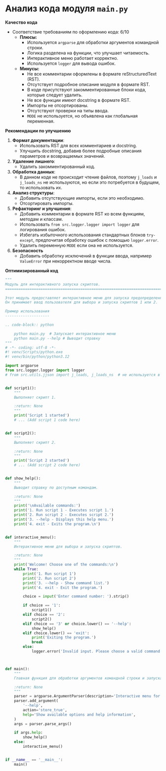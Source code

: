 # Анализ кода модуля `main.py`

**Качество кода**

-   Соответствие требованиям по оформлению кода: 6/10
    -   **Плюсы:**
        -   Используется `argparse` для обработки аргументов командной строки.
        -   Логика разделена на функции, что улучшает читаемость.
        -   Интерактивное меню работает корректно.
        -   Используется `logger` для вывода ошибок.
    -   **Минусы:**
        -   Не все комментарии оформлены в формате reStructuredText (RST).
        -   Отсутствует подробное описание модуля в формате RST.
        -   В коде присутствуют закомментированные блоки кода, которые следует удалить.
        -   Не все функции имеют docstring в формате RST.
        -   Импорты не отсортированы.
        -   Отсутствуют проверки на типы ввода.
        -   `MODE` не используется, но объявлена как глобальная переменная.

**Рекомендации по улучшению**

1.  **Формат документации**:
    -   Использовать RST для всех комментариев и docstring.
    -   Улучшить docstring, добавив более подробные описания параметров и возвращаемых значений.
2.  **Удаление лишнего**:
    -   Удалить закомментированный код.
3.  **Обработка данных**:
    -   В данном коде не происходит чтение файлов, поэтому `j_loads` и `j_loads_ns` не используются, но если это потребуется в будущем, то использовать их.
4.  **Анализ структуры**:
    -   Добавить отсутствующие импорты, если это необходимо.
    -   Отсортировать импорты.
5.  **Рефакторинг и улучшения**:
    -   Добавить комментарии в формате RST ко всем функциям, методам и классам.
    -   Использовать `from src.logger.logger import logger` для логирования ошибок.
    -   Избегать избыточного использования стандартных блоков `try-except`, предпочитая обработку ошибок с помощью `logger.error`.
    -   Удалить переменную `MODE` если она не используется.
6.  **Безопасность**
     - Добавить обработку исключений в функции ввода, например `ValueError` при некорректном вводе числа.

**Оптимизированный код**

```python
"""
Модуль для интерактивного запуска скриптов.
=========================================================================================

Этот модуль предоставляет интерактивное меню для запуска предопределенных скриптов.
Он принимает ввод пользователя для выбора и запуска скриптов 1 или 2.

Пример использования
--------------------

.. code-block:: python

    python main.py  # Запускает интерактивное меню
    python main.py --help # Выводит справку
"""
# -*- coding: utf-8 -*-
#! venv/Scripts/python.exe
#! venv/bin/python/python3.12

import argparse
from src.logger.logger import logger
# from src.utils.jjson import j_loads, j_loads_ns  # не используется в данном коде, но может потребоваться в будущем


def script1():
    """
    Выполняет скрипт 1.

    :return: None
    """
    print('Script 1 started')
    # ... (Add script 1 code here)


def script2():
    """
    Выполняет скрипт 2.

    :return: None
    """
    print('Script 2 started')
    # ... (Add script 2 code here)


def show_help():
    """
    Выводит справку по доступным командам.

    :return: None
    """
    print('\nAvailable commands:')
    print('1. Run script 1 - Executes script 1.')
    print('2. Run script 2 - Executes script 2.')
    print('3. --help - Displays this help menu.')
    print('4. exit - Exits the program.\n')


def interactive_menu():
    """
    Интерактивное меню для выбора и запуска скриптов.

    :return: None
    """
    print('Welcome! Choose one of the commands:\n')
    while True:
        print('1. Run script 1')
        print('2. Run script 2')
        print('3. --help - Show command list.')
        print('4. exit - Exit the program.')

        choice = input('Enter command number: ').strip()

        if choice == '1':
            script1()
        elif choice == '2':
            script2()
        elif choice == '3' or choice.lower() == '--help':
            show_help()
        elif choice.lower() == 'exit':
            print('Exiting the program.')
            break
        else:
            logger.error('Invalid input. Please choose a valid command.')



def main():
    """
    Главная функция для обработки аргументов командной строки и запуска меню.

    :return: None
    """
    parser = argparse.ArgumentParser(description='Interactive menu for running scripts.')
    parser.add_argument(
        '--help',
        action='store_true',
        help='Show available options and help information',
    )
    args = parser.parse_args()

    if args.help:
        show_help()
    else:
        interactive_menu()


if __name__ == '__main__':
    main()
```